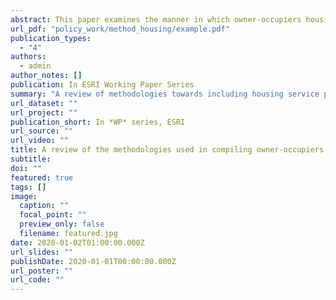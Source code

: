 ```yaml
---
abstract: This paper examines the manner in which owner-occupiers housing costs are incorporated in the official inflation index. In particular, the focus is on the net acquisitions and the payments approach, which are currently used by the Central Statistics Office (CSO). The paper provides a detailed overview of the two approaches, along with some suggestion for further refinement.
url_pdf: "policy_work/method_housing/example.pdf"
publication_types:
  - "4"
authors:
  - admin
author_notes: []
publication: In ESRI Working Paper Series
summary: "A review of methodologies towards including housing service price adjustments in the measurement of the Consumer Price Index. Aimed to inform policymakers on the most viable and accurate manner in which to incorporate these changes in costs, with the Rental Equivalence approach acting as a strong facourite. Commissioned jointly by the Irish Research Council and Central Statistics Office."
url_dataset: ""
url_project: ""
publication_short: In *WP* series, ESRI
url_source: ""
url_video: ""
title: A review of the methodologies used in compiling owner-occupiers' housing indices
subtitle:
doi: ""
featured: true
tags: []
image:
  caption: ""
  focal_point: ""
  preview_only: false
  filename: featured.jpg
date: 2020-01-02T01:00:00.000Z
url_slides: ""
publishDate: 2020-01-01T00:00:00.000Z
url_poster: ""
url_code: ""
---
```

